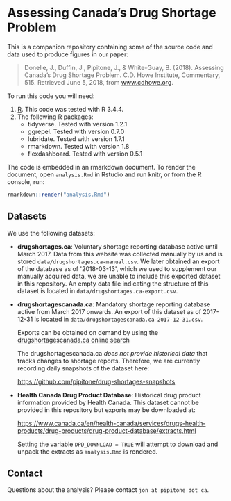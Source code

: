 # Assessing Canada’s Drug Shortage Problem

This is a companion repository containing some of the source code and data used to produce figures in our paper: 

> Donelle, J., Duffin, J., Pipitone, J., & White-Guay, B. (2018). Assessing
> Canada’s Drug Shortage Problem. C.D. Howe Institute, Commentary, 515. Retrieved
> June 5, 2018, from www.cdhowe.org.

To run this code you will need: 

1. [R](https://www.r-project.org/). This code was tested with R 3.4.4.
2. The following R packages: 
   - tidyverse. Tested with version 1.2.1
   - ggrepel. Tested with version 0.7.0
   - lubridate. Tested with version 1.7.1
   - rmarkdown. Tested with version 1.8
   - flexdashboard. Tested with version 0.5.1

The code is embedded in an rmarkdown document. To render the document, open
`analysis.Rmd` in Rstudio and run knitr, or from the R console, run:

```r
rmarkdown::render("analysis.Rmd")
```

## Datasets

We use the following datasets: 

- **drugshortages.ca**: Voluntary shortage reporting database active until
  March 2017. Data from this website was collected manually by us and is stored
  `data/drugshortages.ca-manual.csv`. We later obtained an export of the
  database as of '2018-03-13', which we used to supplement our manually acquired
  data, we are unable to include this exported dataset in this repository. An
  empty data file indicating the structure of this dataset is located in
  `data/drugshortages.ca-export.csv`.
  
- **drugshortagescanada.ca**: Mandatory shortage reporting database active from
  March 2017 onwards. An export of this dataset as of 2017-12-31 is located in
  `data/drugshortagescanada.ca-2017-12-31.csv`. 
  
    Exports can be obtained on demand by using the [drugshortagescanada.ca online search](https://www.drugshortagescanada.ca/search?term=&date_range%5Bdate_range_start%5D%5Bmonth%5D=&date_range%5Bdate_range_start%5D%5Bday%5D=&date_range%5Bdate_range_start%5D%5Byear%5D=&date_range%5Bdate_range_end%5D%5Bmonth%5D=&date_range%5Bdate_range_end%5D%5Bday%5D=&date_range%5Bdate_range_end%5D%5Byear%5D=&filter_type=shortages&filter_status=_all_)

    The drugshortagescanada.ca *does not provide historical data* that tracks
    changes to shortage reports. Therefore, we are currently recording daily
    snapshots of the dataset here: 

    https://github.com/pipitone/drug-shortages-snapshots
    

- **Health Canada Drug Product Database**: Historical drug product information
   provided by Health Canada. This dataset cannot be provided in this repository
   but exports may be downloaded at: 
   
     https://www.canada.ca/en/health-canada/services/drugs-health-products/drug-products/drug-product-database/extracts.html

     Setting the variable `DPD_DOWNLOAD = TRUE` will attempt to download and
     unpack the extracts as `analysis.Rmd` is rendered.

## Contact

Questions about the analysis? Please contact `jon at pipitone dot ca`.

